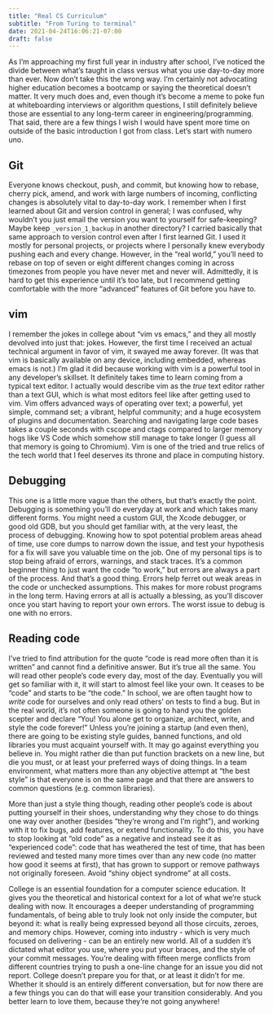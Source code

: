 ```yaml
---
title: "Real CS Curriculum"
subtitle: "From Turing to terminal"
date: 2021-04-24T16:06:21-07:00
draft: false
---
```


As I’m approaching my first full year in industry after school, I’ve noticed the divide between what’s taught in class versus what you use day-to-day more than ever. Now don’t take this the wrong way. I’m certainly not advocating higher education becomes a bootcamp or saying the theoretical doesn’t matter. It very much does and, even though it’s become a meme to poke fun at whiteboarding interviews or algorithm questions, I still definitely believe those are essential to any long-term career in engineering/programming. That said, there are a few things I wish I would have spent more time on outside of the basic introduction I got from class. Let’s start with numero uno.

## Git

Everyone knows checkout, push, and commit, but knowing how to rebase, cherry pick, amend, and work with large numbers of incoming, conflicting changes is absolutely vital to day-to-day work. I remember when I first learned about Git and version control in general; I was confused, why wouldn’t you just email the version you want to yourself for safe-keeping? Maybe keep `_version_1_backup` in another directory? I carried basically that same approach to version control even after I first learned Git. I used it mostly for personal projects, or projects where I personally knew everybody pushing each and every change. However, in the “real world,” you’ll need to rebase on top of seven or eight different changes coming in across timezones from people you have never met and never will. Admittedly, it is hard to get this experience until it’s too late, but I recommend getting comfortable with the more “advanced” features of Git before you have to.

## vim

I remember the jokes in college about “vim vs emacs,” and they all mostly devolved into just that: jokes. However, the first time I received an actual technical argument in favor of vim, it swayed me away forever. (It was that vim is basically available on any device, including embedded, whereas emacs is not.) I’m glad it did because working with vim is a powerful tool in any developer’s skillset. It definitely takes time to learn coming from a typical text editor. I actually would describe vim as the _true_ text editor rather than a text GUI, which is what most editors feel like after getting used to vim. Vim offers advanced ways of operating over text; a powerful, yet simple, command set; a vibrant, helpful community; and a huge ecosystem of plugins and documentation. Searching and navigating large code bases takes a couple seconds with cscope and ctags compared to larger memory hogs like VS Code which somehow still manage to take longer (I guess all that memory is going to Chromium). Vim is one of the tried and true relics of the tech world that I feel deserves its throne and place in computing history.

## Debugging

This one is a little more vague than the others, but that’s exactly the point. Debugging is something you’ll do everyday at work and which takes many different forms. You might need a custom GUI, the Xcode debugger, or good old GDB, but you should get familiar with, at the very least, the process of debugging. Knowing how to spot potential problem areas ahead of time, use core dumps to narrow down the issue, and test your hypothesis for a fix will save you valuable time on the job. One of my personal tips is to stop being afraid of errors, warnings, and stack traces. It’s a common beginner thing to just want the code “to work,” but errors are always a part of the process. And that’s a good thing. Errors help ferret out weak areas in the code or unchecked assumptions. This makes for more robust programs in the long term. Having errors at all is actually a blessing, as you’ll discover once you start having to report your own errors. The worst issue to debug is one with no errors.

## Reading code

I’ve tried to find attribution for the quote “code is read more often than it is written” and cannot find a definitive answer. But it’s true all the same. You will read other people’s code every day, most of the day. Eventually you will get so familiar with it, it will start to almost feel like your own. It ceases to be “code” and starts to be “the code.” In school, we are often taught how to _write_ code for ourselves and only read others’ on tests to find a bug. But in the real world, it’s not often someone is going to hand you the golden scepter and declare “You! You alone get to organize, architect, write, and style the code forever!” Unless you’re joining a startup (and even then), there are going to be existing style guides, banned functions, and old libraries you must acquaint yourself with. It may go against everything you believe in. You might rather die than put function brackets on a new line, but die you must, or at least your preferred ways of doing things. In a team environment, what matters more than any objective attempt at “the best style” is that everyone is on the same page and that there are answers to common questions (e.g. common libraries).

More than just a style thing though, reading other people’s code is about putting yourself in their shoes, understanding why they chose to do things one way over another (besides “they’re wrong and I’m right”), and working with it to fix bugs, add features, or extend functionality. To do this, you have to stop looking at “old code” as a negative and instead see it as “experienced code”: code that has weathered the test of time, that has been reviewed and tested many more times over than any new code (no matter how good it seems at first), that has grown to support or remove pathways not originally foreseen. Avoid “shiny object syndrome” at all costs.

College is an essential foundation for a computer science education. It gives you the theoretical and historical context for a lot of what we’re stuck dealing with now. It encourages a deeper understanding of programming fundamentals, of being able to truly look not only inside the computer, but beyond it: what is really being expressed beyond all those circuits, zeroes, and memory chips. However, coming into industry - which is very much focused on delivering - can be an entirely new world. All of a sudden it’s dictated what editor you use, where you put your braces, and the style of your commit messages. You’re dealing with fifteen merge conflicts from different countries trying to push a one-line change for an issue you did not report. College doesn’t prepare you for that, or at least it didn’t for me. Whether it should is an entirely different conversation, but for now there are a few things you can do that will ease your transition considerably. And you better learn to love them, because they’re not going anywhere!
